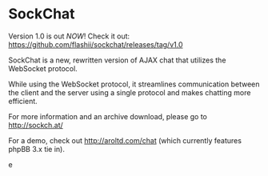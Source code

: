 SockChat
========

Version 1.0 is out _NOW_! Check it out: https://github.com/flashii/sockchat/releases/tag/v1.0

SockChat is a new, rewritten version of AJAX chat that utilizes the WebSocket protocol.

While using the WebSocket protocol, it streamlines communication between the client and the server using a single protocol and makes chatting more efficient.

For more information and an archive download, please go to http://sockch.at/

For a demo, check out http://aroltd.com/chat (which currently features phpBB 3.x tie in).

e

